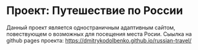 
# Проект: Путешествие по России
Данный проект является одностраничным адаптивным сайтом, повествующем о возможных для посещения места Росии.
Сыылка на github pages проекта: https://dmitrykodolbenko.github.io/russian-travel/

